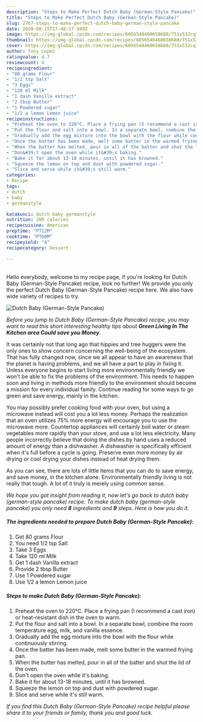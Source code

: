 ```yaml
---
description: "Steps to Make Perfect Dutch Baby (German-Style Pancake)"
title: "Steps to Make Perfect Dutch Baby (German-Style Pancake)"
slug: 2767-steps-to-make-perfect-dutch-baby-german-style-pancake
date: 2020-08-15T17:48:17.949Z
image: https://img-global.cpcdn.com/recipes/6056548460658688/751x532cq70/dutch-baby-german-style-pancake-recipe-main-photo.jpg
thumbnail: https://img-global.cpcdn.com/recipes/6056548460658688/751x532cq70/dutch-baby-german-style-pancake-recipe-main-photo.jpg
cover: https://img-global.cpcdn.com/recipes/6056548460658688/751x532cq70/dutch-baby-german-style-pancake-recipe-main-photo.jpg
author: Tony Lopez
ratingvalue: 4.7
reviewcount: 4
recipeingredient:
- "80 grams Flour"
- "1/2 tsp Salt"
- "3 Eggs"
- "120 ml Milk"
- "1 dash Vanilla extract"
- "2 tbsp Butter"
- "1 Powdered sugar"
- "1/2 a lemon Lemon juice"
recipeinstructions:
- "Preheat the oven to 220°C. Place a frying pan (I recommend a cast iron) or heat-resistant dish in the oven to warm."
- "Put the flour and salt into a bowl. In a separate bowl, combine the room temperature egg, milk, and vanilla essence."
- "Gradually add the egg mixture into the bowl with the flour while continuously stirring."
- "Once the batter has been made, melt some butter in the warmed frying pan."
- "When the butter has melted, pour in all of the batter and shut the lid of the oven."
- "Don&#39;t open the oven while it&#39;s baking."
- "Bake it for about 13-18 minutes, until it has browned."
- "Squeeze the lemon on top and dust with powdered sugar."
- "Slice and serve while it&#39;s still warm."
categories:
- Recipe
tags:
- dutch
- baby
- germanstyle

katakunci: dutch baby germanstyle 
nutrition: 209 calories
recipecuisine: American
preptime: "PT12M"
cooktime: "PT60M"
recipeyield: "4"
recipecategory: Dessert

---
```

<br>
Hello everybody, welcome to my recipe page, if you're looking for Dutch Baby (German-Style Pancake) recipe, look no further! We provide you only the perfect Dutch Baby (German-Style Pancake) recipe here. We also have wide variety of recipes to try.
<br>


![Dutch Baby (German-Style Pancake)](https://img-global.cpcdn.com/recipes/6056548460658688/751x532cq70/dutch-baby-german-style-pancake-recipe-main-photo.jpg)

<i>Before you jump to Dutch Baby (German-Style Pancake) recipe, you may want to read this short interesting healthy tips about 
<strong>Green Living In The Kitchen area Could save you Money</strong>.</i>
</br>

It was certainly not that long ago that hippies and tree huggers were the only ones to show concern concerning the well-being of the ecosystem. That has fully changed now, since we all appear to have an awareness that the planet is having problems, and we all have a part to play in fixing it. Unless everyone begins to start living more environmentally friendly we won't be able to fix the problems of the environment. This needs to happen soon and living in methods more friendly to the environment should become a mission for every individual family. Continue reading for some ways to go green and save energy, mainly in the kitchen.

You may possibly prefer cooking food with your oven, but using a microwave instead will cost you a lot less money. Perhaps the realization that an oven utilizes 75% more energy will encourage you to use the microwave more. Countertop appliances will certainly boil water or steam vegetables more rapidly than your stove, and use a lot less electricity. Many people incorrectly believe that doing the dishes by hand uses a reduced amount of energy than a dishwasher. A dishwasher is specifically efficient when it's full before a cycle is going. Preserve even more money by air drying or cool drying your dishes instead of heat drying them.

As you can see, there are lots of little items that you can do to save energy, and save money, in the kitchen alone. Environmentally friendly living is not really that tough. A lot of it truly is merely using common sense.


<i>We hope you got insight from reading it, now let's go back to dutch baby (german-style pancake) recipe. To make dutch baby (german-style pancake) you only need <strong>8</strong> ingredients and <strong>9</strong> steps. Here is how you do it.
</i>

##### The ingredients needed to prepare Dutch Baby (German-Style Pancake):

1. Get 80 grams Flour
1. You need 1/2 tsp Salt
1. Take 3 Eggs
1. Take 120 ml Milk
1. Get 1 dash Vanilla extract
1. Provide 2 tbsp Butter
1. Use 1 Powdered sugar
1. Use 1/2 a lemon Lemon juice


##### Steps to make Dutch Baby (German-Style Pancake):

1. Preheat the oven to 220°C. Place a frying pan (I recommend a cast iron) or heat-resistant dish in the oven to warm.
1. Put the flour and salt into a bowl. In a separate bowl, combine the room temperature egg, milk, and vanilla essence.
1. Gradually add the egg mixture into the bowl with the flour while continuously stirring.
1. Once the batter has been made, melt some butter in the warmed frying pan.
1. When the butter has melted, pour in all of the batter and shut the lid of the oven.
1. Don&#39;t open the oven while it&#39;s baking.
1. Bake it for about 13-18 minutes, until it has browned.
1. Squeeze the lemon on top and dust with powdered sugar.
1. Slice and serve while it&#39;s still warm.


<i>If you find this Dutch Baby (German-Style Pancake) recipe helpful please share it to your friends or family, thank you and good luck.</i>
